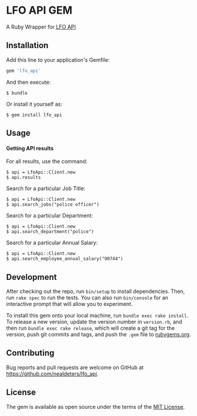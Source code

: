 # LFO API GEM

A Ruby Wrapper for [LFO API](https://data.cityofchicago.org/resource/xzkq-xp2w.json)

## Installation

Add this line to your application's Gemfile:

```ruby
gem 'lfo_api'
```

And then execute:

    $ bundle

Or install it yourself as:

    $ gem install lfo_api

## Usage

#### Getting API results
For all results, use the command:

    $ api = LfoApi::Client.new
    $ api.results

Search for a particular Job Title:

    $ api = LfoApi::Client.new
    $ api.search_jobs("police officer")

Search for a particular Department:

    $ api = LfoApi::Client.new
    $ api.search_department("police")

Search for a particular Annual Salary:

    $ api = LfoApi::Client.new
    $ api.search_employee_annual_salary("90744")

## Development

After checking out the repo, run `bin/setup` to install dependencies. Then, run `rake spec` to run the tests. You can also run `bin/console` for an interactive prompt that will allow you to experiment.

To install this gem onto your local machine, run `bundle exec rake install`. To release a new version, update the version number in `version.rb`, and then run `bundle exec rake release`, which will create a git tag for the version, push git commits and tags, and push the `.gem` file to [rubygems.org](https://rubygems.org).

## Contributing

Bug reports and pull requests are welcome on GitHub at https://github.com/nealdeters/lfo_api.


## License

The gem is available as open source under the terms of the [MIT License](http://opensource.org/licenses/MIT).
